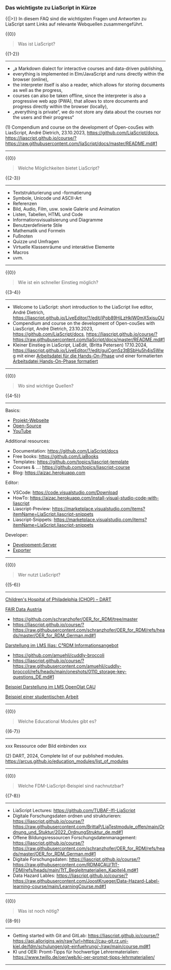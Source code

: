 

<!--
author:   Canan Hastik, Gudrun Schwenk
email:    c.hastik@igsd-ev.de
version:  0.1.0
language: de
narrator: Deutsch Female
icon:     https://raw.githubusercontent.com/chastik/Beratung_Dateityp_Bild/refs/heads/main/SODa-Logo_full.svg
link:     https://raw.githubusercontent.com/chastik/Beratung/refs/heads/main/soda.css
comment:  Dieses Modul....
-->


### Das wichtigste zu LiaScript in Kürze

{{|>}}
In diesem FAQ sind die wichtigsten Fragen und Antworten zu LiaScript samt Links auf relevante Webquellen zusammengeführt. 

{{0}}
>Was ist LiaScript?

{{1-2}}
***************
- „a Markdown dialect for interactive courses and data-driven publishing,
- everything is implemented in Elm/JavaScript and runs directly within the browser (online),
- the interpreter itself is also a reader, which allows for storing documents as well as the progress,
- courses can also be taken offline, since the interpreter is also a progressive web app (PWA), that allows to store documents and progress directly within the browser (locally),
- „everything is private“, we do not store any data about the courses nor the users and their progress“ 

(1) Compendium and course on the development of Open-couSes with LiasScript, André Dietrich, 23.10.2023,  https://github.com/LiaScript/docs, https://liascript.github.io/course/?https://raw.githubusercontent.com/liaScript/docs/master/README.md#1
***************


{{0}}
>Welche Möglichkeiten bietet LiaScript?

{{2-3}}
***************
- Textstrukturierung und -formatierung
- Symbole, Unicode und ASCII-Art
- Referenzen
- Bild, Audio, Film, usw. sowie Galerie und Animation
- Listen, Tabellen, HTML und Code
- Informationsvisualisierung und Diagramme
- Benutzerdefinierte Stile
- Mathematik und Formeln
- Fußnoten
- Quizze und Umfragen
- Virtuelle Klassenräume und interaktive Elemente
- Macros
- uvm.
***************

{{0}}
>Wie ist ein schneller Einstieg möglich?

{{3-4}}
***************
- Welcome to LiaScript: short introduction to the LiaScript live editor, André Dietrich, https://liascript.github.io/LiveEditor/?/edit/jPob89HiLzHklW0mX5xjsuOU
- Compendium and course on the development of Open-couSes with LiasScript, André Dietrich, 23.10.2023, https://github.com/LiaScript/docs, https://liascript.github.io/course/?https://raw.githubusercontent.com/liaScript/docs/master/README.md#1
- Kleiner Einstieg in LiaScript, LiaEdit, (Britta Petersen) 17.10.2024, https://liascript.github.io/LiveEditor/?/edit/guiCgm5z3tBSbHu5h4is5Wwg mit einer [Arbeitsdatei für die Hands-On-Phase](https://liascript.github.io/LiveEditor/?/show/file/https://raw.githubusercontent.com/RDM4CAU/LiaPlayground/refs/heads/main/Einstieg-LiaScript_unformatiert.md) und einer formatierten [Arbeitsdatei Hands-On-Phase formatiert](https://liascript.github.io/LiveEditor/?/show/file/https://raw.githubusercontent.com/RDM4CAU/LiaPlayground/refs/heads/main/Einstieg-LiaScript.md)
***************

{{0}}
>Wo sind wichtige Quellen?

{{4-5}}
***************
Basics:

+ [Projekt-Webseite](https://LiaScript.github.io)
+ [Open-Source](https://github.com/liascript)
+ [YouTube](https://www.youtube.com/channel/UCyiTe2GkW_u05HSdvUblGYg)

Additional resources:

- Documentation: https://github.com/LiaScript/docs
- Free books: https://github.com/LiaBooks
- Templates: https://github.com/topics/liascript-template
- Courses & …: https://github.com/topics/liascript-course
- Blog: https://aizac.herokuapp.com

Editor: 

- VSCode: https://code.visualstudio.com/Download
- HowTo: https://aizac.herokuapp.com/install-visual-studio-code-with-liascript
- Liascript-Preview: https://marketplace.visualstudio.com/items?itemName=LiaScript.liascript-snippets
- Liascript-Snippets: https://marketplace.visualstudio.com/items?itemName=LiaScript.liascript-snippets 

Developer:

+ [Development-Server](https://www.npmjs.com/package/@liascript/devserver)
+ [Exporter](https://www.npmjs.com/package/@liascript/exporter)
***************

{{0}}
>Wer nutzt LiaScript?

{{5-6}}
***************
[Children's Hospital of Philadelphia (CHOP) – DART](https://arcus.github.io/education_modules/list_of_modules)

[FAIR Data Austria](https://zenodo.org/records/6923344)

- https://github.com/schranzhofer/OER_for_RDM/tree/master
- https://liascript.github.io/course/?https://raw.githubusercontent.com/schranzhofer/OER_for_RDM/refs/heads/master/OER_for_RDM_German.md#1

[Darstellung im LMS Ilias: C³RDM Informationsangebot](https://www.edulabs.uni-koeln.de/goto.php?target=fold_1513)

- https://github.com/amuehli/cuddly-broccoli
- https://liascript.github.io/course/?https://raw.githubusercontent.com/amuehli/cuddly-broccoli/refs/heads/main/oneshots/0110_storage-key-questions_DE.md#1

[Beispiel Darstellung im LMS OpenOlat CAU](https://lms.uni-kiel.de/url/RepositoryEntry/4888821877)

[Beispiel einer studentischen Arbeit](https://liascript.github.io/course/?https://raw.githubusercontent.com/RDM4CAU/Demos/main/literaturrecherche/digitaleliteraturrecherche.md#1)
***************

{{0}}
>Welche Educational Modules gibt es?

{{6-7}}
***************
xxx Ressource oder Bild einbinden xxx

(2) DART, 2024, Complete list of our published modules.  https://arcus.github.io/education_modules/list_of_modules
***************


{{0}}
>Welche FDM-LiaScript-Beispiel sind nachnutzbar?

{{7-8}}
***************
- LiaScript Lectures: https://github.com/TUBAF-IfI-LiaScript  
- Digitale Forschungsdaten ordnen und strukturieren: https://liascript.github.io/course/?https://raw.githubusercontent.com/BrittaP/LiaTestmodule_offen/main/Ordnung_und_Stuktur/2022_OrdnungStruktur_de.md#1
- Offene Bildungsressourcen Forschungsdatenmanagement:  https://liascript.github.io/course/?https://raw.githubusercontent.com/schranzhofer/OER_for_RDM/refs/heads/master/OER_for_RDM_German.md#1
- Digitale Forschungsdaten: https://liascript.github.io/course/?https://raw.githubusercontent.com/RDM4CAU/TtT-FDM/refs/heads/main/TtT_Begleitmaterialien_Kapitel4.md#1
- Data Hazard Lables: https://liascript.github.io/course/?https://raw.githubusercontent.com/JoostKrueger/Data-Hazard-Label-learning-course/main/LearningCourse.md#1
***************


{{0}}
>Was ist noch nötig?

{{8-9}}
***************
- Getting started with Git and GitLab: https://liascript.github.io/course/?https://api.allorigins.win/raw?url=https://cau-git.rz.uni-kiel.de/fdm/schulungen/git-einfuehrung/-/raw/main/course.md#1 
- KI und OER: Promt-Tipps für hochwertige Lehrermaterialien: https://www.twillo.de/oer/web/ki-oer-prompt-tipps-lehrmaterialien/
***************
